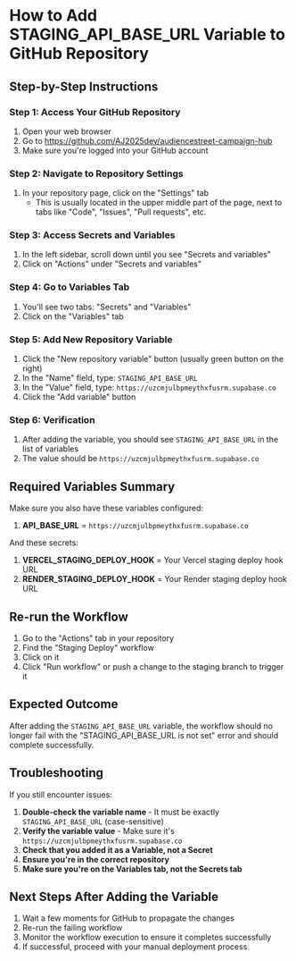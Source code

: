 # How to Add STAGING_API_BASE_URL Variable to GitHub Repository

## Step-by-Step Instructions

### Step 1: Access Your GitHub Repository
1. Open your web browser
2. Go to https://github.com/AJ2025dev/audiencestreet-campaign-hub
3. Make sure you're logged into your GitHub account

### Step 2: Navigate to Repository Settings
1. In your repository page, click on the "Settings" tab
   - This is usually located in the upper middle part of the page, next to tabs like "Code", "Issues", "Pull requests", etc.

### Step 3: Access Secrets and Variables
1. In the left sidebar, scroll down until you see "Secrets and variables"
2. Click on "Actions" under "Secrets and variables"

### Step 4: Go to Variables Tab
1. You'll see two tabs: "Secrets" and "Variables"
2. Click on the "Variables" tab

### Step 5: Add New Repository Variable
1. Click the "New repository variable" button (usually green button on the right)
2. In the "Name" field, type: `STAGING_API_BASE_URL`
3. In the "Value" field, type: `https://uzcmjulbpmeythxfusrm.supabase.co`
4. Click the "Add variable" button

### Step 6: Verification
1. After adding the variable, you should see `STAGING_API_BASE_URL` in the list of variables
2. The value should be `https://uzcmjulbpmeythxfusrm.supabase.co`

## Required Variables Summary
Make sure you also have these variables configured:

1. **API_BASE_URL** = `https://uzcmjulbpmeythxfusrm.supabase.co`

And these secrets:

1. **VERCEL_STAGING_DEPLOY_HOOK** = Your Vercel staging deploy hook URL
2. **RENDER_STAGING_DEPLOY_HOOK** = Your Render staging deploy hook URL

## Re-run the Workflow
1. Go to the "Actions" tab in your repository
2. Find the "Staging Deploy" workflow
3. Click on it
4. Click "Run workflow" or push a change to the staging branch to trigger it

## Expected Outcome
After adding the `STAGING_API_BASE_URL` variable, the workflow should no longer fail with the "STAGING_API_BASE_URL is not set" error and should complete successfully.

## Troubleshooting
If you still encounter issues:

1. **Double-check the variable name** - It must be exactly `STAGING_API_BASE_URL` (case-sensitive)
2. **Verify the variable value** - Make sure it's `https://uzcmjulbpmeythxfusrm.supabase.co`
3. **Check that you added it as a Variable, not a Secret**
4. **Ensure you're in the correct repository**
5. **Make sure you're on the Variables tab, not the Secrets tab**

## Next Steps After Adding the Variable
1. Wait a few moments for GitHub to propagate the changes
2. Re-run the failing workflow
3. Monitor the workflow execution to ensure it completes successfully
4. If successful, proceed with your manual deployment process